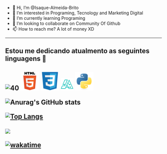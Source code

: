 - 👋 Hi, I’m @Isaque-Almeida-Brito
- 👀 I’m interested in Programing, Tecnology and Marketing Digital 
- 🌱 I’m currently learning Programing
- 💞️ I’m looking to collaborate on Community Of Github
- 📫 How to reach me? A lot of money XD

<hr/>
<h2> Estou me dedicando atualmento as seguintes linguagens 📓 <h2/>

<img src="https://upload.wikimedia.org/wikipedia/commons/d/d4/Javascript-shield.svg" alt="40" width="60" height="60" style="max - width:100%;"></img>
<img src="https://raw.githubusercontent.com/devicons/devicon/master/icons/html5/html5-original-wordmark.svg" alt="40" width="60" height="60" style="max - width:100%;"></img>
<img src="https://raw.githubusercontent.com/devicons/devicon/master/icons/css3/css3-original.svg" alt="40" width="60" height="60" style="max - width:100%;"></img>
<img src="https://raw.githubusercontent.com/devicons/devicon/master/icons/thealgorithms/thealgorithms-original.svg" alt="rails" width="40" height="40" style="max - width:100%;"></img>
<img src="https://raw.githubusercontent.com/devicons/devicon/master/icons/python/python-original.svg" alt="pitao" width="60" height="60" style="max - width:100%;"></img>
<br>

![Anurag's GitHub stats](https://github-readme-stats.vercel.app/api?username=Isaque-Almeida-Brito&show_icons=true&theme=transparent)

[![Top Langs](https://github-readme-stats.vercel.app/api/top-langs/?username=Isaque-Almeida-Brito)](https://github.com/anuraghazra/github-readme-stats)

<a href="https://github.com/Isaque-Almeida-Brito">
  <img align="center" src="https://github-readme-stats.vercel.app/api/pin/?username=Isaque-Almeida-Brito&repo=convoychat" />
</a>

[![wakatime](https://wakatime.com/badge/user/f09f9978-e6e0-4732-86b0-5b81565b8837.svg)](https://wakatime.com/@f09f9978-e6e0-4732-86b0-5b81565b8837)